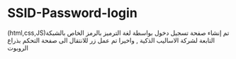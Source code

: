 # SSID-Password-Iogin
(html,css,JS)تم إنشاء صفحة تسجيل دخول بواسطة لغة الترميز بالرمز الخاص بالشبكة التابعة لشركة الاساليب الذكية , واخيرا تم عمل زر للانتقال الى صفحة التحكم بذراع الروبوت
